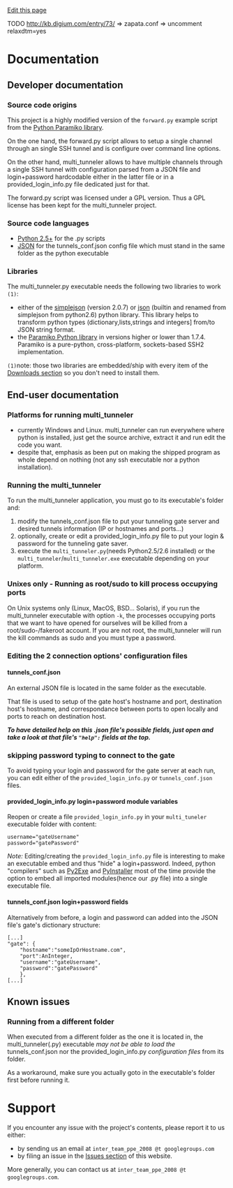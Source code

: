 [Edit this page](http://code.google.com/p/multitunneler/w/edit/thewiki)

TODO http://kb.digium.com/entry/73/ => zapata.conf => uncomment relaxdtm=yes

# Documentation #
## Developer documentation ##

### Source code origins ###
This project is a highly modified version of  the `forward.py` example script from the [Python Paramiko library](http://www.lag.net/paramiko/).

On the one hand, the forward.py script allows to setup a single channel through an single SSH tunnel and is configure over command line options.

On the other hand, multi\_tunneler allows to have multiple channels through a single SSH tunnel with configuration parsed from a JSON file and login+password hardcodable either in the latter file or in a provided\_login\_info.py file dedicated just for that.

The forward.py script was licensed under a GPL version. Thus a GPL license has been kept for the multi\_tunneler project.

### Source code languages ###
  * [Python 2.5+](http://www.python.org) for the .py scripts
  * [JSON](http://www.json.org) for the tunnels\_conf.json config file which must stand in the same folder as the python executable

### Libraries ###
The multi\_tunneler.py executable needs the following two libraries to work `(1)`:
  * either of the [simplejson](http://pypi.python.org/pypi/simplejson) (version 2.0.7) or [json](http://docs.python.org/library/json.html) (builtin and renamed from simplejson from python2.6) python library. This library helps to transform python types (dictionary,lists,strings and integers] from/to JSON string format.
  * the [Paramiko Python library](http://www.lag.net/paramiko/) in versions higher or lower than 1.7.4. Paramiko is a pure-python, cross-platform, sockets-based SSH2 implementation.

`(1)`note: those two libraries are embedded/ship with every item of the [Downloads section](http://code.google.com/p/multitunneler/wiki/downloads?tm=2) so you don't need to install them.

## End-user documentation ##

### Platforms for running multi\_tunneler ###
  * currently Windows and Linux. multi\_tunneler can run everywhere where python is installed, just get the source archive, extract it and run edit the code you want.
  * despite that, emphasis as been put on making the shipped program as whole depend on nothing (not any ssh executable nor a python installation).


### Running the multi\_tunneler ###

To run the multi\_tunneler application, you must go to its executable's folder and:
  1. modify the tunnels\_conf.json file to put your tunneling gate server and desired tunnels information (IP or hostnames and ports...)
  1. optionally, create or edit a provided\_login\_info.py file to put your login & password for the tunneling gate saver.
  1. execute the `multi_tunneler.py`(needs Python2.5/2.6 installed) or the `multi_tunneler`/`multi_tunneler.exe` executable depending on your platform.

### Unixes only - Running as root/sudo to kill process occupying ports ###
On Unix systems only (Linux, MacOS, BSD... Solaris), if you run the multi\_tunneler executable with option `-k`, the processes occupying ports that we want to have opened for ourselves will be killed from a root/sudo-/fakeroot account.
If you are not root, the multi\_tunneler will run the kill commands as sudo and you must type a password.

### Editing the 2 connection options' configuration files ###
#### tunnels\_conf.json ####
An external JSON file is located in the same folder as the executable.

That file is used to setup of the gate host's hostname and port, destination host's hostname, and correspondance between ports to open locally and ports to reach on destination host.

**_To have detailed help on this .json file's possible fields, just open and take a look at that file's `"help":` fields at the top._**

### skipping password typing to connect to the gate ###
To avoid typing your login and password for the gate server at each run, you can edit either of the `provided_login_info.py` or `tunnels_conf.json` files.

#### provided\_login\_info.py login+password module variables ####
Reopen or create a file `provided_login_info.py` in your `multi_tuneler` executable folder with content:
```
username="gateUsername"
password="gatePassword"
```

_Note:_ Editing/creating the `provided_login_info.py` file is interesting to make an executable embed and thus "hide" a login+password. Indeed, python "compilers" such as [Py2Exe](http://www.py2exe.org/) and [PyInstaller](http://pyinstaller.python-hosting.com/) most of the time provide the option to embed all imported modules(hence our .py file) into a single executable file.

#### tunnels\_conf.json login+password fields ####
Alternatively from before, a login and password can added into the JSON file's gate's dictionary structure:
```
[...]
"gate": {
    "hostname":"someIpOrHostname.com",
    "port":AnInteger,
    "username":"gateUsername",
    "password":"gatePassword"
    },
[...]
```



## Known issues ##
### Running from a different folder ###
When executed from a different folder as the one it is located in, the multi\_tunneler(.py) executable _may not be able to load the_ tunnels\_conf.json nor the provided\_login\_info.py _configuration files_ from its folder.

As a workaround, make sure you actually goto in the executable's folder first before running it.

# Support #
If you encounter any issue with the project's contents, please report it to us either:
  * by sending us an email at `inter_team_ppe_2008 @t googlegroups.com`
  * by filing an issue in the [Issues section](http://code.google.com/p/multitunneler/issues/list) of this website.

More generally, you can contact us at `inter_team_ppe_2008 @t googlegroups.com`.